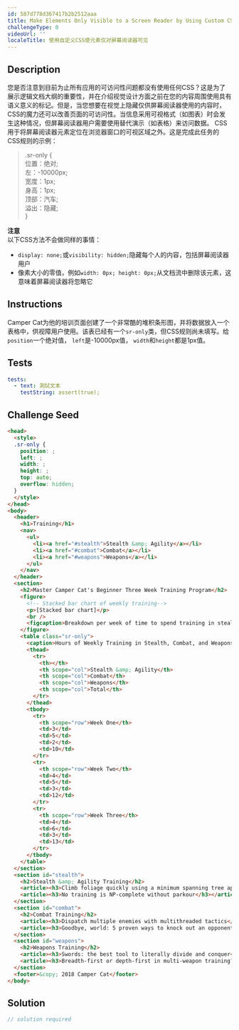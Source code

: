 ```yaml
---
id: 587d778d367417b2b2512aaa
title: Make Elements Only Visible to a Screen Reader by Using Custom CSS
challengeType: 0
videoUrl: ''
localeTitle: 使用自定义CSS使元素仅对屏幕阅读器可见
---
```


## Description
<section id="description">您是否注意到目前为止所有应用的可访问性问题都没有使用任何CSS？这是为了展示逻辑文档大纲的重要性，并在介绍视觉设计方面之前在您的内容周围使用具有语义意义的标记。但是，当您想要在视觉上隐藏仅供屏幕阅读器使用的内容时，CSS的魔力还可以改善页面的可访问性。当信息采用可视格式（如图表）时会发生这种情况，但屏幕阅读器用户需要使用替代演示（如表格）来访问数据。 CSS用于将屏幕阅读器元素定位在浏览器窗口的可视区域之外。这是完成此任务的CSS规则的示例： <blockquote> .sr-only { <br>位置：绝对; <br>左：-10000px; <br>宽度：1px; <br>身高：1px; <br>顶部：汽车; <br>溢出：隐藏; <br> } </blockquote> <strong>注意</strong> <br>以下CSS方法不会做同样的事情： <ul><li> <code>display: none;</code>或<code>visibility: hidden;</code>隐藏每个人的内容，包括屏幕阅读器用户</li><li>像素大小的零值，例如<code>width: 0px; height: 0px;</code>从文档流中删除该元素，这意味着屏幕阅读器将忽略它</li></ul></section>

## Instructions
<section id="instructions"> Camper Cat为他​​的培训页面创建了一个非常酷的堆积条形图，并将数据放入一个表格中，供视障用户使用。该表已经有一个<code>sr-only</code>类，但CSS规则尚未填写。给<code>position</code>一个绝对值， <code>left</code>是-10000px值， <code>width</code>和<code>height</code>都是1px值。 </section>

## Tests
<section id='tests'>

```yml
tests:
  - text: 測試文本
    testString: assert(true);

```

</section>

## Challenge Seed
<section id='challengeSeed'>

<div id='html-seed'>

```html
<head>
  <style>
  .sr-only {
    position: ;
    left: ;
    width: ;
    height: ;
    top: auto;
    overflow: hidden;
  }
  </style>
</head>
<body>
  <header>
    <h1>Training</h1>
    <nav>
      <ul>
        <li><a href="#stealth">Stealth &amp; Agility</a></li>
        <li><a href="#combat">Combat</a></li>
        <li><a href="#weapons">Weapons</a></li>
      </ul>
    </nav>
  </header>
  <section>
    <h2>Master Camper Cat's Beginner Three Week Training Program</h2>
    <figure>
      <!-- Stacked bar chart of weekly training-->
      <p>[Stacked bar chart]</p>
      <br />
      <figcaption>Breakdown per week of time to spend training in stealth, combat, and weapons.</figcaption>
    </figure>
    <table class="sr-only">
      <caption>Hours of Weekly Training in Stealth, Combat, and Weapons</caption>
      <thead>
        <tr>
          <th></th>
          <th scope="col">Stealth &amp; Agility</th>
          <th scope="col">Combat</th>
          <th scope="col">Weapons</th>
          <th scope="col">Total</th>
        </tr>
      </thead>
      <tbody>
        <tr>
          <th scope="row">Week One</th>
          <td>3</td>
          <td>5</td>
          <td>2</td>
          <td>10</td>
        </tr>
        <tr>
          <th scope="row">Week Two</th>
          <td>4</td>
          <td>5</td>
          <td>3</td>
          <td>12</td>
        </tr>
        <tr>
          <th scope="row">Week Three</th>
          <td>4</td>
          <td>6</td>
          <td>3</td>
          <td>13</td>
        </tr>
      </tbody>
    </table>
  </section>
  <section id="stealth">
    <h2>Stealth &amp; Agility Training</h2>
    <article><h3>Climb foliage quickly using a minimum spanning tree approach</h3></article>
    <article><h3>No training is NP-complete without parkour</h3></article>
  </section>
  <section id="combat">
    <h2>Combat Training</h2>
    <article><h3>Dispatch multiple enemies with multithreaded tactics</h3></article>
    <article><h3>Goodbye, world: 5 proven ways to knock out an opponent</h3></article>
  </section>
  <section id="weapons">
    <h2>Weapons Training</h2>
    <article><h3>Swords: the best tool to literally divide and conquer</h3></article>
    <article><h3>Breadth-first or depth-first in multi-weapon training?</h3></article>
  </section>
  <footer>&copy; 2018 Camper Cat</footer>
</body>

```

</div>



</section>

## Solution
<section id='solution'>

```js
// solution required
```
</section>
